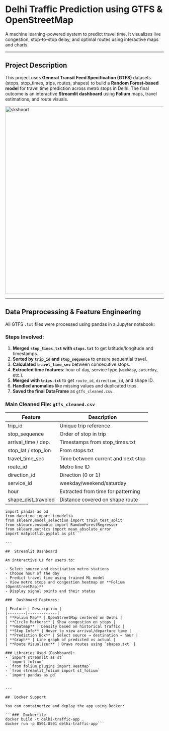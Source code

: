 # Delhi Traffic Prediction using GTFS & OpenStreetMap

A machine learning-powered system to predict travel time. It visualizes live congestion, stop-to-stop delay, and optimal routes using interactive maps and charts.

---

##  Project Description

This project uses **General Transit Feed Specification (GTFS)** datasets (stops, stop_times, trips, routes, shapes) to build a **Random Forest-based model** for travel time prediction across metro stops in Delhi. The final outcome is an interactive **Streamlit dashboard** using **Folium** maps, travel estimations, and route visuals.

<img width="1094" height="595" alt="skshoort" src="https://github.com/user-attachments/assets/99820d5b-674f-417b-9215-0a8f537af09f" />


---

##  Data Preprocessing & Feature Engineering

All GTFS `.txt` files were processed using pandas in a Jupyter notebook:

###  Steps Involved:
1. **Merged `stop_times.txt` with `stops.txt`** to get latitude/longitude and timestamps.
2. **Sorted by `trip_id` and `stop_sequence`** to ensure sequential travel.
3. **Calculated `travel_time_sec`** between consecutive stops.
4. **Extracted time features**: hour of day, service type (`weekday`, `saturday`, etc.).
5. **Merged with `trips.txt`** to get `route_id`, `direction_id`, and shape ID.
6. **Handled anomalies** like missing values and duplicated trips.
7. **Saved the final DataFrame** as `gtfs_cleaned.csv`.

###  Main Cleaned File: `gtfs_cleaned.csv`
| Feature               | Description                         |
|------------------------|-------------------------------------|
| trip_id               | Unique trip reference               |
| stop_sequence         | Order of stop in trip               |
| arrival_time / dep.   | Timestamps from stop_times.txt      |
| stop_lat / stop_lon   | From stops.txt                      |
| travel_time_sec       | Time between current and next stop  |
| route_id              | Metro line ID                       |
| direction_id          | Direction (0 or 1)                  |
| service_id            | weekday/weekend/saturday            |
| hour                  | Extracted from time for patterning  |
| shape_dist_traveled   | Distance covered on shape route     |

```###  Libraries Used (Preprocessing):
import pandas as pd
from datetime import timedelta
from sklearn.model_selection import train_test_split
from sklearn.ensemble import RandomForestRegressor
from sklearn.metrics import mean_absolute_error
import matplotlib.pyplot as plt```

---

##  Streamlit Dashboard

An interactive UI for users to:

- Select source and destination metro stations
- Choose hour of the day
- Predict travel time using trained ML model
- View metro stops and congestion heatmap on **Folium (OpenStreetMap)**
- Display signal points and their status

###  Dashboard Features:

| Feature | Description |
|--------|-------------|
| **Folium Map** | OpenStreetMap centered on Delhi |
| **Circle Markers** | Show congestion on stops |
| **Heatmap** | Density based on historical traffic |
| **Stop Info** | Hover to view arrival/departure time |
| **Prediction Box** | Select source → destination → hour |
| **Graph** | Line graph of predicted vs actual |
| **Route Visualizer** | Draws routes using `shapes.txt` |

### Libraries Used (Dashboard):
- `import streamlit as st`
- `import folium`
- `from folium.plugins import HeatMap`
- `from streamlit_folium import st_folium`
- `import pandas as pd`


---

##  Docker Support

You can containerize and deploy the app using Docker:

```###  Dockerfile
docker build -t delhi-traffic-app .
docker run -p 8501:8501 delhi-traffic-app```
